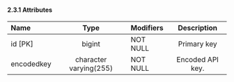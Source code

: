 #### 2.3.1 Attributes

| Name        | Type           | Modifiers |   Description    |
|:----------- |:-----------------:|:----------|:----------------:|
| id [PK] | bigint | NOT NULL  |   Primary key    |
| encodedkey | character varying(255) | NOT NULL  | Encoded API key. |